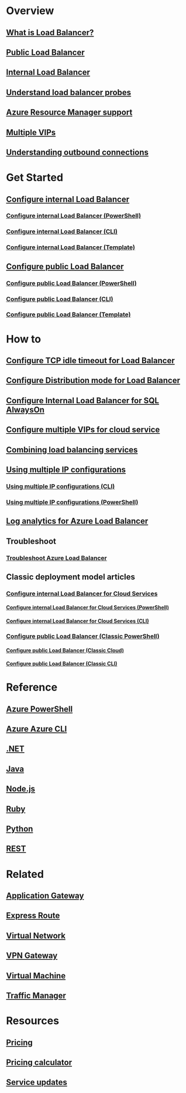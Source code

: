 # Overview
## [What is Load Balancer?](load-balancer-overview.md)
<!-- Not Available ## [What is Load Balancer Standard?](load-balancer-standard-overview.md)-->
## [Public Load Balancer](load-balancer-internet-overview.md)
## [Internal Load Balancer](load-balancer-internal-overview.md)
## [Understand load balancer probes](load-balancer-custom-probe-overview.md)
<!-- Not Available ## [Understand High Availability Ports](load-balancer-ha-ports-overview.md)-->
## [Azure Resource Manager support](load-balancer-arm.md)
<!-- Not Available ## [IPv6 support](load-balancer-ipv6-overview.md)-->
## [Multiple VIPs](load-balancer-multivip-overview.md)
## [Understanding outbound connections](load-balancer-outbound-connections.md)

# Get Started

## [Configure internal Load Balancer](load-balancer-get-started-ilb-arm-portal.md)
### [Configure internal Load Balancer (PowerShell)](load-balancer-get-started-ilb-arm-ps.md)
### [Configure internal Load Balancer (CLI)](load-balancer-get-started-ilb-arm-cli.md)
### [Configure internal Load Balancer (Template)](load-balancer-get-started-ilb-arm-template.md)

## [Configure public Load Balancer](load-balancer-get-started-internet-portal.md)
### [Configure public Load Balancer (PowerShell)](load-balancer-get-started-internet-arm-ps.md)
### [Configure public Load Balancer (CLI)](load-balancer-get-started-internet-arm-cli.md)
### [Configure public Load Balancer (Template)](load-balancer-get-started-internet-arm-template.md)



<!-- Not Available ## [Create an Internet facing load balancer with IPv6](load-balancer-ipv6-internet-ps.md)-->
<!-- Not Available ### [Create an Internet facing load balancer with IPv6 (CLI)](load-balancer-ipv6-internet-cli.md)-->
<!-- Not Available ### [Create an Internet facing load balancer with IPv6 (Template)](load-balancer-ipv6-internet-template.md)-->
<!-- Not Available ## [Create a zone redundant Public Load Balancer Standard](load-balancer-get-started-internet-az-portal.md)-->
<!-- Not Available ### [Create a zone redundant Public Load Balancer Standard (PowerShell)](load-balancer-get-started-internet-az-powershell.md)-->
<!-- Not Available ### [Create a zone redundant Public Load Balancer Standard (CLI)](load-balancer-get-started-internet-az-cli.md)-->

# How to
## [Configure TCP idle timeout for Load Balancer](load-balancer-tcp-idle-timeout.md)
## [Configure Distribution mode for Load Balancer](load-balancer-distribution-mode.md)
## [Configure Internal Load Balancer for SQL AlwaysOn](load-balancer-configure-sqlao.md)
## [Configure multiple VIPs for cloud service](load-balancer-multivip.md)
## [Combining load balancing services](../traffic-manager/traffic-manager-load-balancing-azure.md?toc=%2fload-balancer%2ftoc.json)
## [Using multiple IP configurations](load-balancer-multiple-ip.md)
### [Using multiple IP configurations (CLI)](load-balancer-multiple-ip-cli.md)
### [Using multiple IP configurations (PowerShell)](load-balancer-multiple-ip-powershell.md)
## [Log analytics for Azure Load Balancer](load-balancer-monitor-log.md)
<!-- Not Available ## [Configuring DHCPv6 for Linux VMs](load-balancer-ipv6-for-linux.md)-->
<!-- Not Available ## [Configure High Availability Ports for Internal Load Balancer](load-balancer-configure-ha-ports.md)-->

## Troubleshoot
### [Troubleshoot Azure Load Balancer](load-balancer-troubleshoot.md)

## Classic deployment model articles
### [Configure internal Load Balancer for Cloud Services](load-balancer-get-started-ilb-classic-cloud.md)
#### [Configure internal Load Balancer for Cloud Services (PowerShell)](load-balancer-get-started-ilb-classic-ps.md)
#### [Configure internal Load Balancer for Cloud Services (CLI)](load-balancer-get-started-ilb-classic-cli.md)
### [Configure public Load Balancer (Classic PowerShell)](load-balancer-get-started-internet-classic-ps.md)
#### [Configure public Load Balancer (Classic Cloud)](load-balancer-get-started-internet-classic-cloud.md)
#### [Configure public Load Balancer (Classic CLI)](load-balancer-get-started-internet-classic-cli.md)

# Reference
## [Azure PowerShell](https://docs.microsoft.com/powershell/module/azurerm.network)
## [Azure Azure CLI](https://docs.azure.cn/zh-cn/cli/network/lb?view=azure-cli-latest)
## [.NET](https://docs.microsoft.com/dotnet/api/microsoft.azure.management.network.models)
## [Java](https://docs.azure.cn/java/api/com.microsoft.azure.management.network)
## [Node.js](http://azure.github.io/azure-sdk-for-node/azure-arm-network/latest/LoadBalancers.html)
## [Ruby](http://www.rubydoc.info/gems/azure_mgmt_network/Azure/ARM/Network/LoadBalancers)
## [Python](http://azure-sdk-for-python.readthedocs.io/en/latest/ref/azure.mgmt.network.operations.html#azure.mgmt.network.operations.LoadBalancersOperations)
## [REST](https://msdn.microsoft.com/library/azure/mt163651.aspx)

# Related
## [Application Gateway](/application-gateway/)
## [Express Route](/expressroute/)
## [Virtual Network](/virtual-network/)
## [VPN Gateway](/vpn-gateway/)
## [Virtual Machine](/virtual-machines/)
## [Traffic Manager](/traffic-manager/)
<!-- Not Available [dns](/dns/) -->

# Resources
## [Pricing](https://www.azure.cn/pricing/details/load-balancer/)
## [Pricing calculator](https://www.azure.cn/pricing/calculator/)
## [Service updates](https://www.azure.cn/what-is-new/)

<!--Update_Description: wording update, update link -->
<!-- ms.date: 12/25/2017 -->